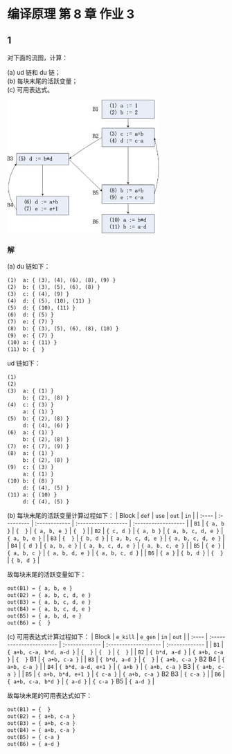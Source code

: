 # 编译原理 第 8 章 作业 3

## 1

对下面的流图，计算：

(a) ud 链和 du 链；  
(b) 每块末尾的活跃变量；  
(c) 可用表达式。

<img src="./3-1.jpg" style="width: 25em;">

### 解

(a) du 链如下：
```
(1)  a: { (3), (4), (6), (8), (9) }
(2)  b: { (3), (5), (6), (8) }
(3)  c: { (4), (9) }
(4)  d: { (5), (10), (11) }
(5)  d: { (10), (11) }
(6)  d: { (5) }
(7)  e: { (7) }
(8)  b: { (3), (5), (6), (8), (10) }
(9)  e: { (7) }
(10) a: { (11) }
(11) b: {  }
```
ud 链如下：
```
(1)
(2)
(3)  a: { (1) }
     b: { (2), (8) }
(4)  c: { (3) }
     a: { (1) }
(5)  b: { (2), (8) }
     d: { (4), (6) }
(6)  a: { (1) }
     b: { (2), (8) }
(7)  e: { (7), (9) }
(8)  a: { (1) }
     b: { (2), (8) }
(9)  c: { (3) }
     a: { (1) }
(10) b: { (8) }
     d: { (4), (5) }
(11) a: { (10) }
     d: { (4), (5) }
```

(b) 每块末尾的活跃变量计算过程如下：
| Block | `def`      | `use`         | `out`               | `in`                |
| :---- | :--------- | :------------ | :------------------ | :------------------ |
| `B1`  | `{ a, b }` | `{  }`        | `{ a, b, e }`       | `{  }`              |
| `B2`  | `{ c, d }` | `{ a, b }`    | `{ a, b, c, d, e }` | `{ a, b, e }`       |
| `B3`  | `{  }`     | `{ b, d }`    | `{ a, b, c, d, e }` | `{ a, b, c, d, e }` |
| `B4`  | `{ d }`    | `{ a, b, e }` | `{ a, b, c, d, e }` | `{ a, b, c, e }`    |
| `B5`  | `{ e }`    | `{ a, b, c }` | `{ a, b, d, e }`    | `{ a, b, c, d }`    |
| `B6`  | `{ a }`    | `{ b, d }`    | `{  }`              | `{ b, d }`          |

故每块末尾的活跃变量如下：
```
out(B1) = { a, b, e }
out(B2) = { a, b, c, d, e }
out(B3) = { a, b, c, d, e }
out(B4) = { a, b, c, d, e }
out(B5) = { a, b, d, e }
out(B6) = {  }
```

(c) 可用表达式计算过程如下：
| Block | `e_kill`                 | `e_gen`        | `in`                 | `out`          |
| :---- | :----------------------- | :------------- | :------------------- | :------------- |
| `B1`  | `{ a+b, c-a, b*d, a-d }` | `{  }`         | `{  }`               | `{  }`         |
| `B2`  | `{ b*d, a-d }`           | `{ a+b, c-a }` | `{  }` B1            | `{ a+b, c-a }` |
| `B3`  | `{ b*d, a-d }`           | `{  }`         | `{ a+b, c-a }` B2 B4 | `{ a+b, c-a }` |
| `B4`  | `{ b*d, a-d, e+1 }`      | `{ a+b }`      | `{ a+b, c-a }` B3    | `{ a+b, c-a }` |
| `B5`  | `{ a+b, b*d, e+1 }`      | `{ c-a }`      | `{ a+b, c-a }` B2 B3 | `{ c-a }`      |
| `B6`  | `{ a+b, c-a, b*d }`      | `{ a-d }`      | `{ c-a }` B5         | `{ a-d }`      |


故每块末尾的可用表达式如下：
```
out(B1) = {  }
out(B2) = { a+b, c-a }
out(B3) = { a+b, c-a }
out(B4) = { a+b, c-a }
out(B5) = { c-a }
out(B6) = { a-d }
```

